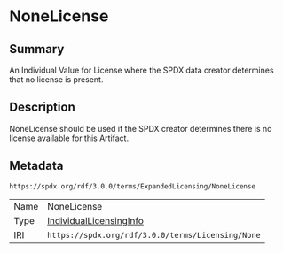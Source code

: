 <!-- Automatically generated by spec-parser v2.1.0 on 2024-06-17T15:44:58.460830+00:00 -->
<!-- SPDX-License-Identifier: Community-Spec-1.0 -->

# NoneLicense

## Summary

An Individual Value for License where the SPDX data creator determines that no
license is present.


## Description

NoneLicense should be used if the SPDX creator determines there is no license
available for this Artifact.


## Metadata

`https://spdx.org/rdf/3.0.0/terms/ExpandedLicensing/NoneLicense`


| | |
|---|---|
| Name | NoneLicense |
| Type | [IndividualLicensingInfo](../Classes/IndividualLicensingInfo.md) |
| IRI | `https://spdx.org/rdf/3.0.0/terms/Licensing/None` |




